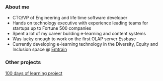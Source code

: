 ### About me

* CTO/VP of Engineering and life time software developer
* Hands on technology executive with experience leading teams for startups up to Fortune 500 companies
* Spent a lot of my career building e-learning and content systems
* Was lucky enough to work on the first OLAP server Essbase 
* Currently developing e-learning technology in the Diversity, Equity and Inclusion space @ [Emtrain](https://emtrain.com/)

### Other projects

[100 days of learning project](https://github.com/bbenedict/bbenedict/blob/main/100days.md)

 
